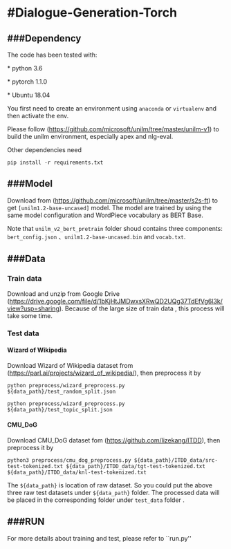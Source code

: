 # \#Dialogue-Generation-Torch

 

## \###Dependency

The code has been tested with:

\* python 3.6 

\* pytorch 1.1.0

\* Ubuntu 18.04



You first need to create an environment using `anaconda` or `virtualenv` and then activate the env.

Please follow  (https://github.com/microsoft/unilm/tree/master/unilm-v1) to build the unilm environment, especially apex and nlg-eval.

Other dependencies need

```
pip install -r requirements.txt
```

## \###Model

Download from (https://github.com/microsoft/unilm/tree/master/s2s-ft) to get `[unilm1.2-base-uncased]` model. The model are trained by using the same model configuration and WordPiece vocabulary as BERT Base.

Note that  `unilm_v2_bert_pretrain` folder shoud  contains  three components: `bert_config.json` 、`unilm1.2-base-uncased.bin`  and  `vocab.txt`.



## \###Data

### Train data

Download and unzip from Google Drive (https://drive.google.com/file/d/1bKjHtJMDwxsXRwQD2UQg37TdEfVg6l3k/view?usp=sharing).  Because of the large size of train data , this process will take some time.

### Test data

#### Wizard of Wikipedia 

Download Wizard of Wikipedia dataset from (https://parl.ai/projects/wizard_of_wikipedia/), then preprocess it by 

```
python preprocess/wizard_preprocess.py ${data_path}/test_random_split.json

python preprocess/wizard_preprocess.py ${data_path}/test_topic_split.json
```



#### CMU_DoG

Download CMU_DoG dataset fom (https://github.com/lizekang/ITDD), then preprocess it by

```
python3 preprocess/cmu_dog_preprocess.py ${data_path}/ITDD_data/src-test-tokenized.txt ${data_path}/ITDD_data/tgt-test-tokenized.txt ${data_path}/ITDD_data/knl-test-tokenized.txt
```



The `${data_path}` is location of raw dataset. So you could put the above three raw test datasets under `${data_path}` folder. The processed data will be  placed in the corresponding folder under `test_data` folder .

## \###RUN

For more details about training and test, please refer to ``run.py''

